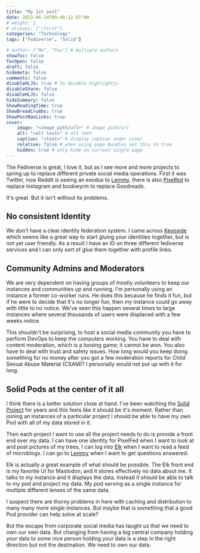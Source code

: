 ```yaml
---
title: "My 1st post"
date: 2023-06-14T09:48:12-07:00
# weight: 1
# aliases: ["/first"]
categories: "Technology"
tags: ["Fediverse", "Solid"]

# author: ["Me", "You"] # multiple authors
showToc: false
TocOpen: false
draft: false
hidemeta: false
comments: false
disableHLJS: true # to disable highlightjs
disableShare: false
disableHLJS: false
hideSummary: false
ShowReadingTime: true
ShowBreadCrumbs: true
ShowPostNavLinks: true
cover:
    image: "<image path/url>" # image path/url
    alt: "<alt text>" # alt text
    caption: "<text>" # display caption under cover
    relative: false # when using page bundles set this to true
    hidden: true # only hide on current single page
---
```

The Fediverse is great, I love it, but as I see more and more projects to spring up to replace different private social media operations.  First it was Twitter, now Reddit is seeing an exodus to [Lemmy](https://join-lemmy.org), there is also [Pixelfed](https://pixelfed.social) to replace instagram and bookwyrm to replace Goodreads. 

It's great. But it isn't without its problems.  

## No consistent Identity
We don't have a clear identity federation system.  I came across [Keyoxide](https://keyoxide.org/) which seems like a great way to start gluing your identities together, but is not yet user friendly. As a result I have an ID on three different fediverse services and I can only sort of glue them together with profile links.

## Community Admins and  Moderators
We are very dependent on having groups of mostly volunteers to keep our instances and communities up and running. I'm personally using an instance a former co-worker runs.  He does this because he finds it fun, but if he were to decide that it's no longer fun, then my instance could go away with little to no notice. We've seen this happen several times to large instances where several thousands of users were displaced with a few weeks notice.

This shouldn't be surprising, to host a social media community you have to perform DevOps to keep the computers working. You have to deal with content moderation, which is a loosing game; it cannot be won. You also have to deal with trust and safety issues.  How long would you keep doing something for no money after you got a few moderation reports for Child Sexual Abuse Material (CSAM)? I personally would not put up with it for long.

## Solid Pods at the center of it all
I think there is a better solution close at hand.  I've been watching the [Solid Project](https://solidproject.org/) for years and this feels like it should be it's moment.  Rather than joining an instances of a particular project I should be able to have my own Pod with all of my data stored in it.  

Then each project I want to use all the project needs to do is provide a front end over my data.  I can have one identity for PixelFed when I want to look at and post pictures of my trees, I can log into [Elk](https://elk.zone) when I want to read a feed of microblogs.  I can go to [Lemmy](https://join-lemmy.org) when I want to get questions answered. 

Elk is actually a great example of what should be possible.  The Elk front end is my favorite UI for Mastodon, and it stores effectively no data about me.  It talks to my instance and it displays the data.  Instead it should be able to talk to my pod and project my data.  My pod serving as a single instance for multiple different lenses of the same data.

I suspect there are thorny problems in here with caching and distribution to many many more single instances.  But maybe that is something that a good Pod provider can help solve at scale?

But the escape from corporate social media has taught us that we need to own our own data.  But changing from having a big central company holding your data to some nice person holding your data is a step in the right direction but not the destination.  We need to own our data.